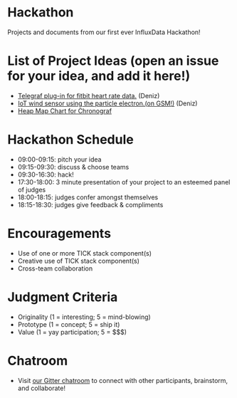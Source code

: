 # Hackathon
Projects and documents from our first ever InfluxData Hackathon!

# List of Project Ideas (open an issue for your idea, and add it here!)
* [Telegraf plug-in for fitbit heart rate data.](https://github.com/influxdata/hackathon-2017-sf/issues/1) (Deniz)
* [IoT wind sensor using the particle electron.(on GSM!)](https://github.com/influxdata/hackathon-2017-sf/issues/2) (Deniz)
* [Heap Map Chart for Chronograf](https://github.com/influxdata/hackathon-2017-sf/issues/3)

# Hackathon Schedule
* 09:00-09:15: pitch your idea
* 09:15-09:30: discuss & choose teams
* 09:30-16:30: hack!
* 17:30-18:00: 3 minute presentation of your project to an esteemed panel of judges
* 18:00-18:15: judges confer amongst themselves
* 18:15-18:30: judges give feedback & compliments

# Encouragements
* Use of one or more TICK stack component(s)
* Creative use of TICK stack component(s)
* Cross-team collaboration

# Judgment Criteria
* Originality (1 = interesting; 5 = mind-blowing)
* Prototype (1 = concept; 5 = ship it)
* Value (1 = yay participation; 5 = $$$)

# Chatroom
* Visit [our Gitter chatroom](https://gitter.im/influxathon/hackathon_2017_sf) to connect with other participants, brainstorm, and collaborate!
